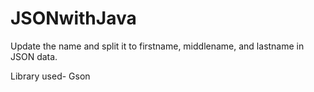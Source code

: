 ﻿# JSONwithJava
 
Update the name and split it to firstname, middlename, and lastname in JSON data.

Library used- Gson
 
 
